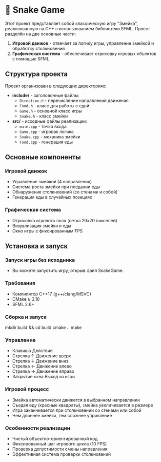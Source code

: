# 🐍 Snake Game

Этот проект представляет собой классическую игру "Змейка", реализованную на C++ с использованием библиотеки SFML. Проект разделён на две основные части:

1. **Игровой движок** - отвечает за логику игры, управление змейкой и обработку столкновений
2. **Графическая система** - обеспечивает отрисовку игровых объектов с помощью SFML

## Структура проекта

Проект организован в следующих директориях:

- **include/** - заголовочные файлы:
  - `Direction.h` - перечисление направлений движения
  - `Food.h` - класс для работы с едой
  - `Game.h` - основной класс игры
  - `Snake.h` - класс змейки
- **src/** - исходные файлы реализации:
  - `main.cpp` - точка входа
  - `Game.cpp` - игровая логика
  - `Snake.cpp` - механика змейки
  - `Food.cpp` - генерация еды

## Основные компоненты

### Игровой движок
- Управление змейкой (4 направления)
- Система роста змейки при поедании еды
- Обнаружение столкновений (со стенами и собой)
- Генерация еды в случайных позициях

### Графическая система
- Отрисовка игрового поля (сетка 20x20 пикселей)
- Визуализация змейки и еды
- Окно игры с фиксированным FPS

## Установка и запуск

### Запуск игры без исходника
- Вы можете запустить игру, открыв файл SnakeGame.

### Требования
- Компилятор C++17 (g++/clang/MSVC)
- CMake ≥ 3.10
- SFML 2.6+

### Сборка и запуск
mkdir build && cd build
cmake ..
make

### Управление
- Клавиша	Действие
- Стрелка ↑	Движение вверх
- Стрелка ↓	Движение вниз
- Стрелка ←	Движение влево
- Стрелка →	Движение вправо
- Закрытие окна	Выход из игры

### Игровой процесс
- Змейка автоматически движется в выбранном направлении
- Съедая еду (красные квадраты), змейка увеличивается в размере
- Игра заканчивается при столкновении со стенами или собой
- Чем длиннее змейка, тем сложнее управление

### Особенности реализации
- Чистый объектно-ориентированный код
- Фиксированный шаг игрового цикла (10 FPS)
- Проверка допустимости смены направления
- Эффективная система проверки столкновений

